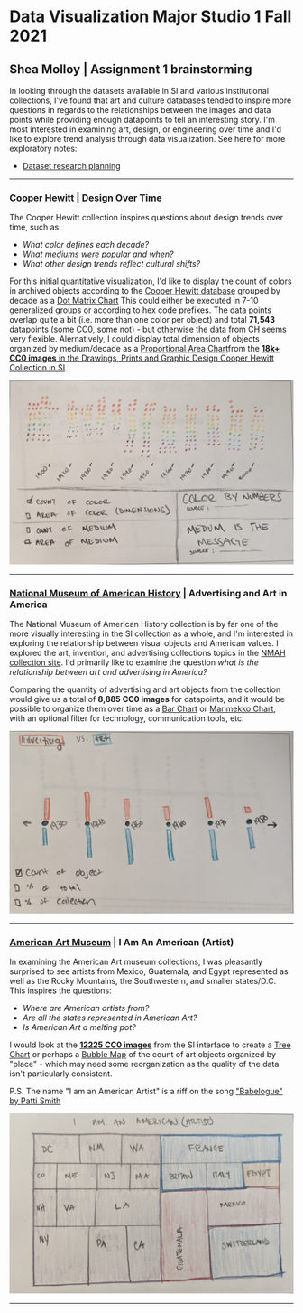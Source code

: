 # Data Visualization Major Studio 1 Fall 2021
## Shea Molloy | Assignment 1 brainstorming

In looking through the datasets available in SI and various institutional collections, I've found that art and culture databases tended to inspire more questions in regards to the relationships between the images and data points while providing enough datapoints to tell an interesting story. I'm most interested in examining art, design, or engineering over time and I'd like to explore trend analysis through data visualization. See here for more exploratory notes:

- [Dataset research planning](https://docs.google.com/document/d/1SNF1BgPnOr2m5we1ozlK3mp-jXZS1CVq8DhAbI9GUps/edit?usp=sharing)

---

### [Cooper Hewitt](https://collection.cooperhewitt.org/) | Design Over Time
The Cooper Hewitt collection inspires questions about design trends over time, such as:

- *What color defines each decade?*
- *What mediums were popular and when?*
- *What other design trends reflect cultural shifts?*

For this initial quantitative visualization, I'd like to display the count of colors in archived objects according to the [Cooper Hewitt database](https://www.si.edu/search/collection-images?edan_q=&edan_fq%5B0%5D=unit_code%3ACHNDM%20OR%20unit_code%3ACHNDM_BL%20OR%20unit_code%3ACHNDM_YT&edan_fq%5B1%5D=%28set_name%3A%22Drawings%2C%20Prints%2C%20and%20Graphic%20Design%20Department%22%20AND%20set_name%3A%22Cooper%20Hewitt%2C%20Smithsonian%20Design%20Museum%20Collection%22%29&edan_fq%5B2%5D=object_type%3A%22Decorative%20arts%22%20OR%20object_type%3A%22Design%20drawings%22%20OR%20object_type%3A%22Drawings%22%20OR%20%22Embroidery%20%28visual%20works%29%22%20OR%20object_type%3A%22Prints%22%20OR%20object_type%3A%22Textiles%22&edan_fq%5B3%5D=media_usage%3A%22CC0%220) grouped by decade as a [Dot Matrix Chart](https://datavizcatalogue.com/methods/dot_matrix_chart.html) This could either be executed in 7-10 generalized groups or according to hex code prefixes. The data points overlap quite a bit (i.e. more than one color per object) and total **71,543** datapoints (some CC0, some not) - but otherwise the data from CH seems very flexible. Alernatively, I could display total dimension of objects organized by medium/decade as a [Proportional Area Chart](https://datavizcatalogue.com/methods/area_chart.html)from the [**18k+ CC0 images** in the Drawings, Prints and Graphic Design Cooper Hewitt Collection in SI](https://www.si.edu/search/collection-images?edan_q=&edan_fq%5B0%5D=unit_code%3ACHNDM%20OR%20unit_code%3ACHNDM_BL%20OR%20unit_code%3ACHNDM_YT&edan_fq%5B1%5D=%28set_name%3A%22Drawings%2C%20Prints%2C%20and%20Graphic%20Design%20Department%22%20AND%20set_name%3A%22Cooper%20Hewitt%2C%20Smithsonian%20Design%20Museum%20Collection%22%29&edan_fq%5B2%5D=object_type%3A%22Decorative%20arts%22%20OR%20object_type%3A%22Design%20drawings%22%20OR%20object_type%3A%22Drawings%22%20OR%20%22Embroidery%20%28visual%20works%29%22%20OR%20object_type%3A%22Prints%22%20OR%20object_type%3A%22Textiles%22&edan_fq%5B3%5D=media_usage%3A%22CC0%22). 

![Cooper Hewitt](images/CooperHewitt.jpg)

----

### [National Museum of American History](https://americanhistory.si.edu/collections/object-groups) | Advertising and Art in America
The National Museum of American History collection is by far one of the more visually interesting in the SI collection as a whole, and I'm interested in exploring the relationship between visual objects and American values. I explored the art, invention, and advertising collections topics in the [NMAH collection site](https://americanhistory.si.edu/collections/subjects). I'd primarily like to examine the question *what is the relationship between art and advertising in America?*

Comparing the quantity of advertising and art objects from the collection would give us a total of **8,885 CC0 images** for datapoints, and it would be possible to organize them over time as a [Bar Chart](https://datavizcatalogue.com/methods/bar_chart.html) or [Marimekko Chart](https://datavizcatalogue.com/methods/marimekko_chart.html), with an optional filter for technology, communication tools, etc. 

![American History](images/AmericanHistory.jpg)

---

### [American Art Museum](https://americanart.si.edu/) | I Am An American (Artist)
In examining the American Art museum collections, I was pleasantly surprised to see artists from Mexico, Guatemala, and Egypt represented as well as the Rocky Mountains, the Southwestern, and smaller states/D.C. This inspires the questions:
- *Where are American artists from?* 
- *Are all the states represented in American Art?*
- *Is American Art a melting pot?*

I would look at the [**12225 CC0 images**](https://www.si.edu/search/collection-images?edan_q=&edan_fq%5B0%5D=unit_code%3AAECI%20OR%20unit_code%3ASAAM%20OR%20unit_code%3ASAAMPAIK%20OR%20unit_code%3ASAAMPHOTO%20OR%20unit_code%3ASAAM_BL%20OR%20unit_code%3ASAAM_PC%20OR%20unit_code%3ASAAM_YT%20OR%20unit_code%3AARI&edan_fq%5B1%5D=media_usage%3A%22CC0%22) from the SI interface to create a [Tree Chart](https://datavizcatalogue.com/methods/treemap.html) or perhaps a [Bubble Map](https://datavizcatalogue.com/methods/bubble_map.html) of the count of art objects organized by "place" - which may need some reorganization as the quality of the data isn't particularly consistent.

P.S. The name "I am an American Artist" is a riff on the song ["Babelogue" by Patti Smith](https://www.youtube.com/watch?v=2wDmR4sYZ2U)

![American Art](images/AmericanArt.jpg)

---

